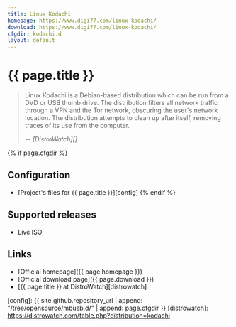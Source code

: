 ```yaml
---
title: Linux Kodachi
homepage: https://www.digi77.com/linux-kodachi/
download: https://www.digi77.com/linux-kodachi/
cfgdir: kodachi.d
layout: default
---
```


# {{ page.title }}

> Linux Kodachi is a Debian-based distribution which can be run from a DVD or
> USB thumb drive. The distribution filters all network traffic through a VPN
> and the Tor network, obscuring the user's network location. The distribution
> attempts to clean up after itself, removing traces of its use from the
> computer.
>
> -- <cite markdown="1">[DistroWatch][]</cite>


{% if page.cfgdir %}
## Configuration

- [Project's files for {{ page.title }}][config]
{% endif %}


## Supported releases

- Live ISO


## Links

- [Official homepage]({{ page.homepage }})
- [Official download page]({{ page.download }})
- [{{ page.title }} at DistroWatch][distrowatch]


[config]: {{ site.github.repository_url | append: "/tree/opensource/mbusb.d/" | append: page.cfgdir }}
[distrowatch]: https://distrowatch.com/table.php?distribution=kodachi
